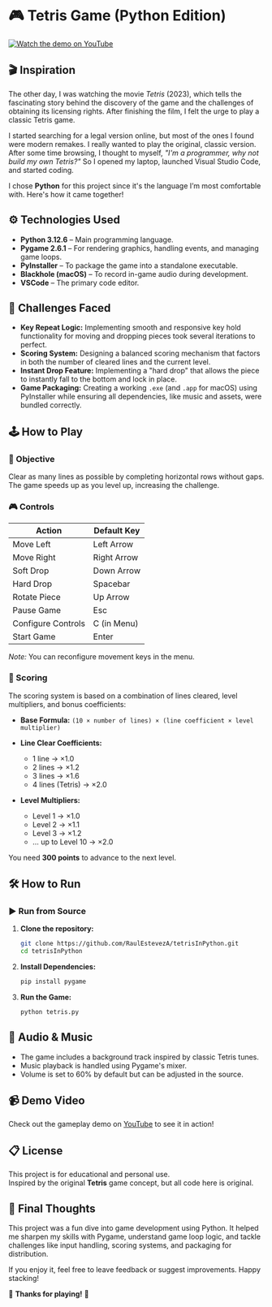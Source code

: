 # 🎮 Tetris Game (Python Edition)

[![Watch the demo on YouTube](https://youtu.be/EJYO5XpEWvg)](https://youtu.be/EJYO5XpEWvg)

## 🎬 Inspiration

The other day, I was watching the movie *Tetris* (2023), which tells the fascinating story behind the discovery of the game and the challenges of obtaining its licensing rights. After finishing the film, I felt the urge to play a classic Tetris game.

I started searching for a legal version online, but most of the ones I found were modern remakes. I really wanted to play the original, classic version. After some time browsing, I thought to myself, *"I'm a programmer, why not build my own Tetris?"* So I opened my laptop, launched Visual Studio Code, and started coding.

I chose **Python** for this project since it's the language I’m most comfortable with. Here's how it came together!

## ⚙️ Technologies Used

- **Python 3.12.6** – Main programming language.
- **Pygame 2.6.1** – For rendering graphics, handling events, and managing game loops.
- **PyInstaller** – To package the game into a standalone executable.
- **Blackhole (macOS)** – To record in-game audio during development.
- **VSCode** – The primary code editor.

## 🚧 Challenges Faced

- **Key Repeat Logic:** Implementing smooth and responsive key hold functionality for moving and dropping pieces took several iterations to perfect.
- **Scoring System:** Designing a balanced scoring mechanism that factors in both the number of cleared lines and the current level.
- **Instant Drop Feature:** Implementing a "hard drop" that allows the piece to instantly fall to the bottom and lock in place.
- **Game Packaging:** Creating a working `.exe` (and `.app` for macOS) using PyInstaller while ensuring all dependencies, like music and assets, were bundled correctly.

## 🕹️ How to Play

### 🎯 Objective

Clear as many lines as possible by completing horizontal rows without gaps. The game speeds up as you level up, increasing the challenge.

### 🎮 Controls

| Action             | Default Key |
|--------------------|-------------|
| Move Left          | Left Arrow  |
| Move Right         | Right Arrow |
| Soft Drop          | Down Arrow  |
| Hard Drop          | Spacebar    |
| Rotate Piece       | Up Arrow    |
| Pause Game         | Esc         |
| Configure Controls | C (in Menu) |
| Start Game         | Enter       |

*Note:* You can reconfigure movement keys in the menu.

### 🧮 Scoring

The scoring system is based on a combination of lines cleared, level multipliers, and bonus coefficients:

- **Base Formula:** `(10 × number of lines) × (line coefficient × level multiplier)`

- **Line Clear Coefficients:**
  - 1 line → ×1.0
  - 2 lines → ×1.2
  - 3 lines → ×1.6
  - 4 lines (Tetris) → ×2.0

- **Level Multipliers:**
  - Level 1 → ×1.0
  - Level 2 → ×1.1
  - Level 3 → ×1.2
  - … up to Level 10 → ×2.0

You need **300 points** to advance to the next level.

## 🛠️ How to Run

### ▶️ Run from Source

1. **Clone the repository:**
   ```bash
   git clone https://github.com/RaulEstevezA/tetrisInPython.git
   cd tetrisInPython
   ```

2. **Install Dependencies:**
   ```bash
   pip install pygame
   ```

3. **Run the Game:**
   ```bash
   python tetris.py
   ```

## 🎵 Audio & Music

- The game includes a background track inspired by classic Tetris tunes.
- Music playback is handled using Pygame's mixer.
- Volume is set to 60% by default but can be adjusted in the source.

## 📹 Demo Video

Check out the gameplay demo on [YouTube](https://youtu.be/EJYO5XpEWvg) to see it in action!

## 📋 License

This project is for educational and personal use.  
Inspired by the original **Tetris** game concept, but all code here is original.

## 🚀 Final Thoughts

This project was a fun dive into game development using Python. It helped me sharpen my skills with Pygame, understand game loop logic, and tackle challenges like input handling, scoring systems, and packaging for distribution.

If you enjoy it, feel free to leave feedback or suggest improvements. Happy stacking!

🎉 **Thanks for playing!** 🎉

